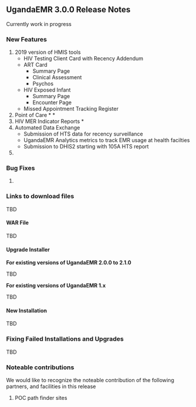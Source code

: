 ## UgandaEMR 3.0.0 Release Notes

Currently work in progress

### New Features

1. 2019 version of HMIS tools 
   * HIV Testing Client Card with Recency Addendum 
   * ART Card  
     * Summary Page
     * Clinical Assessment
     * Psychos
   * HIV Exposed Infant  
     * Summary Page
     * Encounter Page 
   * Missed Appointment Tracking Register  
2. Point of Care 
   * 
   *  
3. HIV MER Indicator Reports 
   * 
4. Automated Data Exchange 
   * Submission of HTS data for recency surveillance
   * UgandaEMR Analytics metrics to track EMR usage at health facilties 
   * Submission to DHIS2 starting with 105A HTS report 
5. 

### Bug Fixes

1. 

### Links to download files

TBD 

#### WAR File

TBD

#### Upgrade Installer

**For existing versions of UgandaEMR 2.0.0 to 2.1.0**

TBD

**For existing versions of UgandaEMR 1.x**

TBD

#### New Installation

TBD

### Fixing Failed Installations and Upgrades

TBD

### Noteable contributions

We would like to recognize the noteable contribution of the following partners, and facilities in this release

1. POC path finder sites



